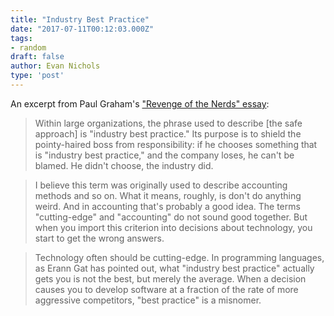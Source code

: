 ```yaml
---
title: "Industry Best Practice"
date: "2017-07-11T00:12:03.000Z"
tags:
- random
draft: false
author: Evan Nichols
type: 'post'
---
```


An excerpt from Paul Graham's ["Revenge of the Nerds" essay][1]:

> Within large organizations, the phrase used to describe [the safe approach] is "industry best practice." Its purpose is to shield the pointy-haired boss from responsibility: if he chooses something that is "industry best practice," and the company loses, he can't be blamed. He didn't choose, the industry did.

> I believe this term was originally used to describe accounting methods and so on. What it means, roughly, is don't do anything weird. And in accounting that's probably a good idea. The terms "cutting-edge" and "accounting" do not sound good together. But when you import this criterion into decisions about technology, you start to get the wrong answers.

> Technology often should be cutting-edge. In programming languages, as Erann Gat has pointed out, what "industry best practice" actually gets you is not the best, but merely the average. When a decision causes you to develop software at a fraction of the rate of more aggressive competitors, "best practice" is a misnomer.

[1]: http://paulgraham.com/icad.html
